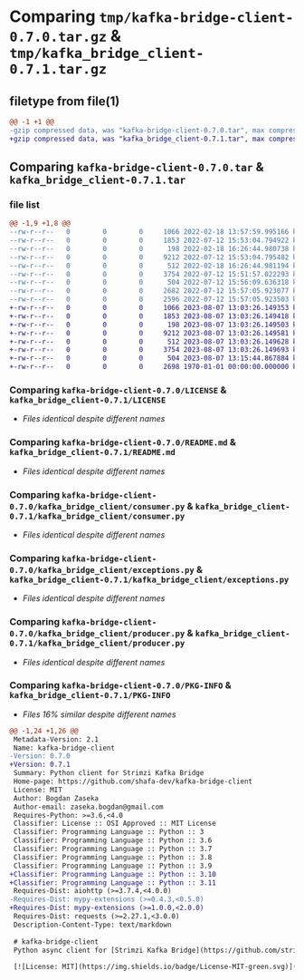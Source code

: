 # Comparing `tmp/kafka-bridge-client-0.7.0.tar.gz` & `tmp/kafka_bridge_client-0.7.1.tar.gz`

## filetype from file(1)

```diff
@@ -1 +1 @@
-gzip compressed data, was "kafka-bridge-client-0.7.0.tar", max compression
+gzip compressed data, was "kafka_bridge_client-0.7.1.tar", max compression
```

## Comparing `kafka-bridge-client-0.7.0.tar` & `kafka_bridge_client-0.7.1.tar`

### file list

```diff
@@ -1,9 +1,8 @@
--rw-r--r--   0        0        0     1066 2022-02-18 13:57:59.995166 kafka-bridge-client-0.7.0/LICENSE
--rw-r--r--   0        0        0     1853 2022-07-12 15:53:04.794922 kafka-bridge-client-0.7.0/README.md
--rw-r--r--   0        0        0      198 2022-02-18 16:26:44.980738 kafka-bridge-client-0.7.0/kafka_bridge_client/__init__.py
--rw-r--r--   0        0        0     9212 2022-07-12 15:53:04.795482 kafka-bridge-client-0.7.0/kafka_bridge_client/consumer.py
--rw-r--r--   0        0        0      512 2022-02-18 16:26:44.981194 kafka-bridge-client-0.7.0/kafka_bridge_client/exceptions.py
--rw-r--r--   0        0        0     3754 2022-07-12 15:51:57.022293 kafka-bridge-client-0.7.0/kafka_bridge_client/producer.py
--rw-r--r--   0        0        0      504 2022-07-12 15:56:09.636318 kafka-bridge-client-0.7.0/pyproject.toml
--rw-r--r--   0        0        0     2682 2022-07-12 15:57:05.923077 kafka-bridge-client-0.7.0/setup.py
--rw-r--r--   0        0        0     2596 2022-07-12 15:57:05.923503 kafka-bridge-client-0.7.0/PKG-INFO
+-rw-r--r--   0        0        0     1066 2023-08-07 13:03:26.149353 kafka_bridge_client-0.7.1/LICENSE
+-rw-r--r--   0        0        0     1853 2023-08-07 13:03:26.149418 kafka_bridge_client-0.7.1/README.md
+-rw-r--r--   0        0        0      198 2023-08-07 13:03:26.149503 kafka_bridge_client-0.7.1/kafka_bridge_client/__init__.py
+-rw-r--r--   0        0        0     9212 2023-08-07 13:03:26.149581 kafka_bridge_client-0.7.1/kafka_bridge_client/consumer.py
+-rw-r--r--   0        0        0      512 2023-08-07 13:03:26.149628 kafka_bridge_client-0.7.1/kafka_bridge_client/exceptions.py
+-rw-r--r--   0        0        0     3754 2023-08-07 13:03:26.149693 kafka_bridge_client-0.7.1/kafka_bridge_client/producer.py
+-rw-r--r--   0        0        0      504 2023-08-07 13:15:44.867884 kafka_bridge_client-0.7.1/pyproject.toml
+-rw-r--r--   0        0        0     2698 1970-01-01 00:00:00.000000 kafka_bridge_client-0.7.1/PKG-INFO
```

### Comparing `kafka-bridge-client-0.7.0/LICENSE` & `kafka_bridge_client-0.7.1/LICENSE`

 * *Files identical despite different names*

### Comparing `kafka-bridge-client-0.7.0/README.md` & `kafka_bridge_client-0.7.1/README.md`

 * *Files identical despite different names*

### Comparing `kafka-bridge-client-0.7.0/kafka_bridge_client/consumer.py` & `kafka_bridge_client-0.7.1/kafka_bridge_client/consumer.py`

 * *Files identical despite different names*

### Comparing `kafka-bridge-client-0.7.0/kafka_bridge_client/exceptions.py` & `kafka_bridge_client-0.7.1/kafka_bridge_client/exceptions.py`

 * *Files identical despite different names*

### Comparing `kafka-bridge-client-0.7.0/kafka_bridge_client/producer.py` & `kafka_bridge_client-0.7.1/kafka_bridge_client/producer.py`

 * *Files identical despite different names*

### Comparing `kafka-bridge-client-0.7.0/PKG-INFO` & `kafka_bridge_client-0.7.1/PKG-INFO`

 * *Files 16% similar despite different names*

```diff
@@ -1,24 +1,26 @@
 Metadata-Version: 2.1
 Name: kafka-bridge-client
-Version: 0.7.0
+Version: 0.7.1
 Summary: Python client for Strimzi Kafka Bridge
 Home-page: https://github.com/shafa-dev/kafka-bridge-client
 License: MIT
 Author: Bogdan Zaseka
 Author-email: zaseka.bogdan@gmail.com
 Requires-Python: >=3.6,<4.0
 Classifier: License :: OSI Approved :: MIT License
 Classifier: Programming Language :: Python :: 3
 Classifier: Programming Language :: Python :: 3.6
 Classifier: Programming Language :: Python :: 3.7
 Classifier: Programming Language :: Python :: 3.8
 Classifier: Programming Language :: Python :: 3.9
+Classifier: Programming Language :: Python :: 3.10
+Classifier: Programming Language :: Python :: 3.11
 Requires-Dist: aiohttp (>=3.7.4,<4.0.0)
-Requires-Dist: mypy-extensions (>=0.4.3,<0.5.0)
+Requires-Dist: mypy-extensions (>=1.0.0,<2.0.0)
 Requires-Dist: requests (>=2.27.1,<3.0.0)
 Description-Content-Type: text/markdown
 
 # kafka-bridge-client
 Python async client for [Strimzi Kafka Bridge](https://github.com/strimzi/strimzi-kafka-bridge) and [Confluent REST Proxy](https://docs.confluent.io/platform/current/kafka-rest/index.html) Package include consumer only.
 
 [![License: MIT](https://img.shields.io/badge/License-MIT-green.svg)](https://opensource.org/licenses/MIT)
```

